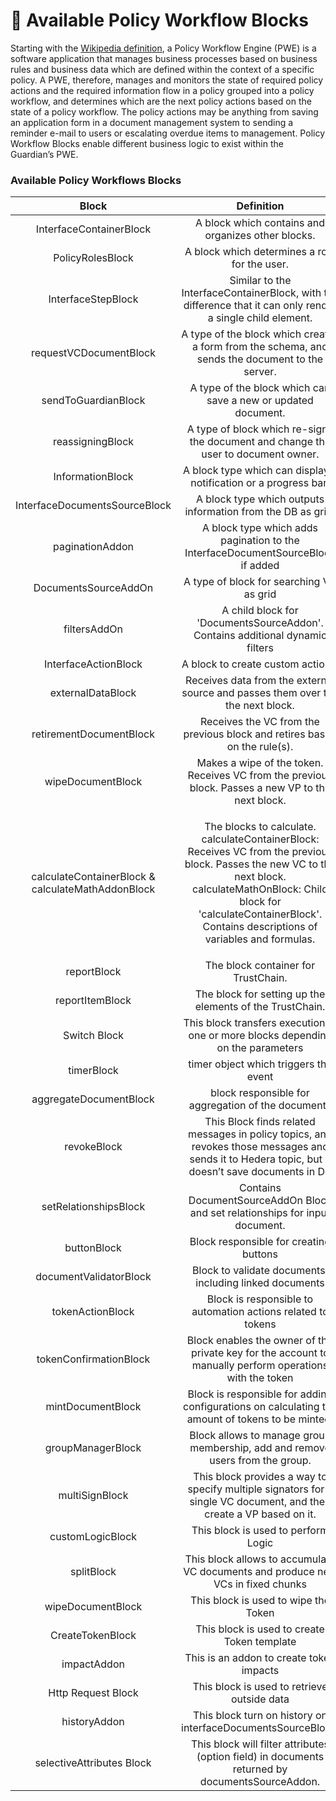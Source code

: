 # 🔄 Available Policy Workflow Blocks

Starting with the [Wikipedia definition](https://en.wikipedia.org/wiki/Workflow\_engine), a Policy Workflow Engine (PWE) is a software application that manages business processes based on business rules and business data which are defined within the context of a specific policy. A PWE, therefore, manages and monitors the state of required policy actions and the required information flow in a policy grouped into a policy workflow, and determines which are the next policy actions based on the state of a policy workflow. The policy actions may be anything from saving an application form in a document management system to sending a reminder e-mail to users or escalating overdue items to management. Policy Workflow Blocks enable different business logic to exist within the Guardian’s PWE.

### Available Policy Workflows Blocks

|                       Block                       |                                                                                                                        Definition                                                                                                                       |                                              Documentation Link                                              |
| :-----------------------------------------------: | :-----------------------------------------------------------------------------------------------------------------------------------------------------------------------------------------------------------------------------------------------------: | :----------------------------------------------------------------------------------------------------------: |
|              InterfaceContainerBlock              |                                                                                                    A block which contains and organizes other blocks.                                                                                                   |                            [InterfaceContainerBlock](container-workflow-block.md)                            |
|                  PolicyRolesBlock                 |                                                                                                      A block which determines a role for the user.                                                                                                      |                                  [PolicyRolesBlock](roles-workflow-block.md)                                 |
|                 InterfaceStepBlock                |                                                                       Similar to the InterfaceContainerBlock, with the difference that it can only render a single child element.                                                                       |                                 [InterfaceStepBlock](step-workflow-block.md)                                 |
|               requestVCDocumentBlock              |                                                                             A type of the block which creates a form from the schema, and sends the document to the server.                                                                             |                              [requestVCDocumentBlock](request-workflow-block.md)                             |
|                sendToGuardianBlock                |                                                                                              A type of the block which can save a new or updated document.                                                                                              |                                 [sendToGuardianBlock](send-workflow-block.md)                                |
|                  reassigningBlock                 |                                                                                    A type of block which re-signs the document and change the user to document owner.                                                                                   |                                    [reassigningBlock](reassigningblock.md)                                   |
|                  InformationBlock                 |                                                                                             A block type which can display a notification or a progress bar.                                                                                            |                               [InformationBlock](information-workflow-block.md)                              |
|           InterfaceDocumentsSourceBlock           |                                                                                               A block type which outputs information from the DB as grid.                                                                                               |                       [InterfaceDocumentsSourceBlock](interfacedocumentssourceblock.md)                      |
|                  paginationAddon                  |                                                                                     A block type which adds pagination to the InterfaceDocumentSourceBlock if added                                                                                     |                                     [paginationAddon](paginationaddon.md)                                    |
|                DocumentsSourceAddOn               |                                                                                                         A type of block for searching VC as grid                                                                                                        |                             [DocumentsSourceAddOn](documentssourceaddonblock.md)                             |
|                    filtersAddOn                   |                                                                                      A child block for 'DocumentsSourceAddon'. Contains additional dynamic filters                                                                                      |                                     [filtersAddOn](filtersaddonblock.md)                                     |
|                InterfaceActionBlock               |                                                                                                            A block to create custom actions.                                                                                                            |                               [InterfaceActionBlock](action-workflow-block.md)                               |
|                 externalDataBlock                 |                                                                                     Receives data from the external source and passes them over the the next block.                                                                                     |                             [externalDataBlock](external-data-workflow-block.md)                             |
|              retirementDocumentBlock              |                                                                                        Receives the VC from the previous block and retires based on the rule(s).                                                                                        |                             [retirementDocumentBlock](retirementdocumentblock.md)                            |
|                 wipeDocumentBlock                 |                                                                            Makes a wipe of the token. Receives VC from the previous block. Passes a new VP to the next block.                                                                           |                               [wipeDocumentBlock](token-wipe-workflow-block.md)                              |
| calculateContainerBlock & calculateMathAddonBlock | <p>The blocks to calculate. calculateContainerBlock: Receives VC from the previous block. Passes the new VC to the next block.<br>calculateMathOnBlock: Child block for 'calculateContainerBlock'. Contains descriptions of variables and formulas.</p> |  [calculateContainerBlock & calculateMathAddonBlock](calculatecontainerblock-and-calculatemathaddonblock.md) |
|                    reportBlock                    |                                                                                                           The block container for TrustChain.                                                                                                           |                      [reportBlock & reportItemBlock](reportblock-and-reportitemblock.md)                     |
|                  reportItemBlock                  |                                                                                                 The block for setting up the elements of the TrustChain.                                                                                                |                      [reportBlock & reportItemBlock](reportblock-and-reportitemblock.md)                     |
|                    Switch Block                   |                                                                                     This block transfers execution to one or more blocks depending on the parameters                                                                                    |                                         [switchBlock](switchblock.md)                                        |
|                     timerBlock                    |                                                                                                          timer object which triggers the event                                                                                                          |                                          [TimerBlock](timerblock.md)                                         |
|               aggregateDocumentBlock              |                                                                                                    block responsible for aggregation of the documents                                                                                                   |                              [aggregateDocumentBlock](aggregatedocumentblock.md)                             |
|                    revokeBlock                    |                                                     This Block finds related messages in policy topics, and revokes those messages and sends it to Hedera topic, but it doesn’t save documents in DB                                                    |                                         [revokeBlock](revokeblock.md)                                        |
|               setRelationshipsBlock               |                                                                                       Contains DocumentSourceAddOn Block and set relationships for input document.                                                                                      |                               [setRelationshipBlock](setrelationshipsblock.md)                               |
|                    buttonBlock                    |                                                                                                          Block responsible for creating buttons                                                                                                         |                                         [buttonBlock](buttonblock.md)                                        |
|               documentValidatorBlock              |                                                                                                 Block to validate documents, including linked documents                                                                                                 |                              [documentValidatorBlock](documentvalidatorblock.md)                             |
|                  tokenActionBlock                 |                                                                                               Block is responsible to automation actions related to tokens                                                                                              |                                    [tokenActionBlock](tokenactionblock.md)                                   |
|               tokenConfirmationBlock              |                                                                         Block enables the owner of the private key for the account to manually perform operations with the token                                                                        |                              [tokenConfirmationBlock](tokenconfirmationblock.md)                             |
|                 mintDocumentBlock                 |                                                                             Block is responsible for adding configurations on calculating the amount of tokens to be minted.                                                                            |                                   [mintDocumentBlock](mintdocumentblock.md)                                  |
|                 groupManagerBlock                 |                                                                                      Block allows to manage group membership, add and remove users from the group.                                                                                      |                                   [groupManagerBlock](groupmanagerblock.md)                                  |
|                   multiSignBlock                  |                                                                   This block provides a way to specify multiple signators for a single VC document, and then create a VP based on it.                                                                   |                                      [multiSignBlock](multisignblock.md)                                     |
|                  customLogicBlock                 |                                                                                                           This block is used to perform Logic                                                                                                           |                                    [customLogicBlock](customlogicblock.md)                                   |
|                     splitBlock                    |                                                                                     This block allows to accumulate VC documents and produce new VCs in fixed chunks                                                                                    |                               <p><a href="splitblock.md">splitBlock</a><br></p>                              |
|                 wipeDocumentBlock                 |                                                                                                           This block is used to wipe the Token                                                                                                          |                               [wipeDocumentBlock](token-wipe-workflow-block.md)                              |
|                  CreateTokenBlock                 |                                                                                                       This block is used to create Token template                                                                                                       |                                   [CreateTokenBlock](create-token-block.md)                                  |
|                    impactAddon                    |                                                                                                         This is an addon to create token impacts                                                                                                        |               [impactAddon](../guardian/standard-registry/policies/introduction/impactaddon.md)              |
|                 Http Request Block                |                                                                                                       This block is used to retrieve outside data                                                                                                       |         [HttpRequestBlock](../guardian/standard-registry/policies/introduction/http-request-block.md)        |
|                    historyAddon                   |                                                                                               This block turn on history on interfaceDocumentsSourceBlock.                                                                                              |              [historyAddon](../guardian/standard-registry/policies/introduction/historyaddon.md)             |
|             selectiveAttributes Block             |                                                                             This block will filter attributes (option field) in documents returned by documentsSourceAddon.                                                                             | [selectiveAttributesBlock](../guardian/standard-registry/policies/introduction/selectiveattributes-block.md) |
